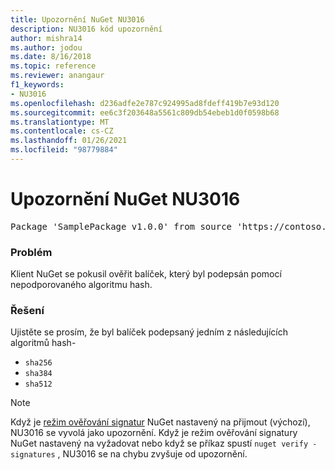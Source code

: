 ```yaml
---
title: Upozornění NuGet NU3016
description: NU3016 kód upozornění
author: mishra14
ms.author: jodou
ms.date: 8/16/2018
ms.topic: reference
ms.reviewer: anangaur
f1_keywords:
- NU3016
ms.openlocfilehash: d236adfe2e787c924995ad8fdeff419b7e93d120
ms.sourcegitcommit: ee6c3f203648a5561c809db54ebeb1d0f0598b68
ms.translationtype: MT
ms.contentlocale: cs-CZ
ms.lasthandoff: 01/26/2021
ms.locfileid: "98779884"
---
```

# <a name="nuget-warning-nu3016"></a>Upozornění NuGet NU3016

<pre>Package 'SamplePackage v1.0.0' from source 'https://contoso.com/index.json': The package hash uses an unsupported hash algorithm.</pre>

### <a name="issue"></a>Problém

Klient NuGet se pokusil ověřit balíček, který byl podepsán pomocí nepodporovaného algoritmu hash.


### <a name="solution"></a>Řešení

Ujistěte se prosím, že byl balíček podepsaný jedním z následujících algoritmů hash- 
* `sha256`
* `sha384`
* `sha512`


> [!Note]
> Když je [režim ověřování signatur](../../consume-packages/installing-signed-packages.md#configure-package-signature-requirements) NuGet nastavený na přijmout (výchozí), NU3016 se vyvolá jako upozornění. Když je režim ověřování signatury NuGet nastavený na vyžadovat nebo když se příkaz spustí `nuget verify -signatures` , NU3016 se na chybu zvyšuje od upozornění. 
